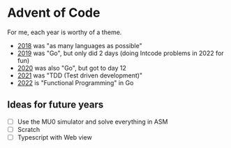 # Advent of Code

For me, each year is worthy of a theme.

- [2018](https://github.com/cpl/advent-of-code/tree/year/2018) was "as many languages as possible"
- [2019](https://github.com/cpl/advent-of-code/tree/year/2019) was "Go", but only did 2 days (doing Intcode problems in 2022 for fun)
- [2020](https://github.com/cpl/advent-of-code/tree/year/2020) was also "Go", but got to day 12
- [2021](https://github.com/cpl/advent-of-code/tree/year/2021) was "TDD (Test driven development)"
- [2022]() is "Functional Programming" in Go

## Ideas for future years

- [ ] Use the MU0 simulator and solve everything in ASM
- [ ] Scratch
- [ ] Typescript with Web view
